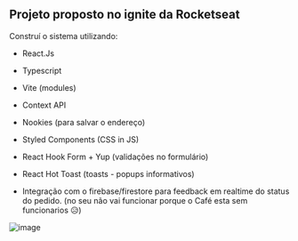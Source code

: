 ## Projeto proposto no ignite da Rocketseat

Construí o sistema utilizando:

- React.Js
- Typescript
- Vite (modules)
- Context API
- Nookies (para salvar o endereço)
- Styled Components (CSS in JS)
- React Hook Form + Yup (validações no formulário)
- React Hot Toast (toasts - popups informativos)

- Integração com o firebase/firestore para feedback em realtime do status do pedido. (no seu não vai funcionar porque o Café esta sem funcionarios 😥)

![image](https://user-images.githubusercontent.com/75024157/185762604-2011e568-486b-4007-8fc5-a829f49b9be8.png)
